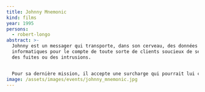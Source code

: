 ```yaml
---
title: Johnny Mnemonic
kind: films
year: 1995
persons:
  - robert-longo
abstract: >-
  Johnny est un messager qui transporte, dans son cerveau, des données
  informatiques pour le compte de toute sorte de clients soucieux de se protéger
  des fuites ou des intrusions.


  Pour sa dernière mission, il accepte une surcharge qui pourrait lui coûter la mémoire et la raison. Les commanditaires sont des transfuges d'une grande multinationale et eux seuls connaissent le code qui permettrait de le libérer. Quand ils sont tués, Johnny doit à tout prix trouver un moyen de découvrir ce code, afin de se décharger de cet amas de données, au demeurant très convoitées. Il est poursuivi par des yakuzas à la solde d'un certain Takahashi.
image: /assets/images/events/johnny_mnemonic.jpg
---
```

